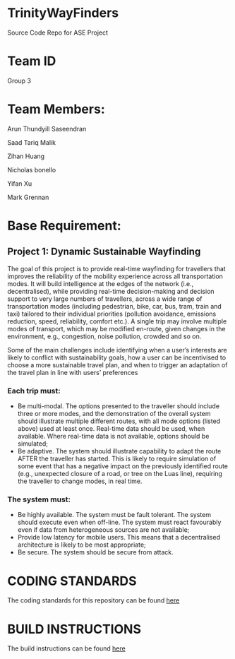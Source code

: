 # TrinityWayFinders
Source Code Repo for ASE Project

# Team ID
Group 3

# Team Members:
Arun Thundyill Saseendran

Saad Tariq Malik

Zihan Huang

Nicholas bonello

Yifan Xu

Mark Grennan


# Base Requirement:
## Project 1: Dynamic Sustainable Wayfinding

The goal of this project is to provide real-time wayfinding for travellers that improves the reliability of the mobility experience across all transportation modes. It will build intelligence at the edges of the network (i.e., decentralised), while providing real-time decision-making and decision support to very large numbers of travellers, across a wide range of transportation modes (including pedestrian, bike, car, bus, tram, train and taxi) tailored to their individual priorities (pollution avoidance, emissions reduction, speed, reliability, comfort etc.). A single trip may involve multiple modes of transport, which may be modified en-route, given changes in the environment, e.g., congestion, noise pollution, crowded and so on.

Some of the main challenges include identifying when a user’s interests are likely to conflict with sustainability goals, how a user can be incentivised to choose a more sustainable travel plan, and when to trigger an adaptation of the travel plan in line with users’ preferences

### Each trip must:

* Be multi-modal. The options presented to the traveller should include three or more modes, and the demonstration of the overall system should illustrate multiple different routes, with all mode options (listed above) used at least once. Real-time data should be used, when available. Where real-time data is not available, options should be simulated;
* Be adaptive. The system should illustrate capability to adapt the route AFTER the traveller has started. This is likely to require simulation of some event that has a negative impact on the previously identified route (e.g., unexpected closure of a road, or tree on the Luas line), requiring the traveller to change modes, in real time.

### The system must:

* Be highly available. The system must be fault tolerant. The system should execute even when off-line. The system must react favourably even if data from heterogeneous sources are not available;
* Provide low latency for mobile users. This means that a decentralised architecture is likely to be most appropriate;
* Be secure. The system should be secure from attack.


# CODING STANDARDS
The coding standards for this repository can be found [here](CodingStandards.md)

# BUILD INSTRUCTIONS
The build instructions can be found [here](BUILD_INSTRUCTIONS.md)
